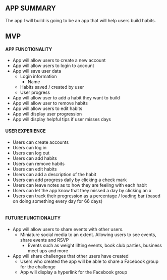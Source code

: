 ## APP SUMMARY
The app I will build is going to be an app that will help users build habits. 

## MVP
#### APP FUNCTIONALITY
* App will allow users to create a new account
* App will allow users to login to account
* App will save user data 
  * Login information
    * Name
  * Habits saved / created by user
  * User progress
* App will allow user to add a habit they want to build
* App will allow user to remove habits
* App will allow users to edit habits
* App will display user progression
* App will display helpful tips if user misses days 


#### USER EXPERIENCE
* Users can create accounts 
* Users can log in
* Users can log out 
* Users can add habits
* Users can remove habits
* Users can edit habits
* Users can add a description of the habit
* Users can add progress daily by clicking a check mark
* Users can leave notes as to how they are feeling with each habit 
* Users can let the app know that they missed a day by clicking an x
* Users can track their progression as a percentage / loading bar (based on doing something every day for 66 days)<br /><br />



#### FUTURE FUNCTIONALITY
* App will allow users to share events with other users.
  * Miniature social media to an extent. Allowing users to see events, share events and RSVP
    * Events such as weight lifting events, book club parties, business meet ups and more
* App will share challenges that other users have created
  * Users who created the app will be able to share a Facebook group for the challenge
  * App will display a hyperlink for the Facebook group
 
  

